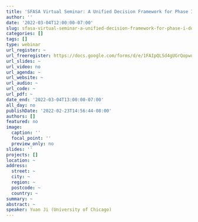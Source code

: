 ```yaml
---
title: 'SFASA Virtual Seminar: A Unified Decision Framework for Phase I Dose-Finding Designs '
author: ''
date: '2022-03-04T12:00:00-07:00'
slug: sfasa-virtual-seminar-a-unified-decision-framework-for-phase-i-dose-finding-designs
categories: []
tags: []
type: webinar
url_register: ~
url_freeregister: https://docs.google.com/forms/d/e/1FAIpQLSd4gUGrQopwucntTW7HKCHrgT0BPdHTsSLsUIMT3tz2plbobw/viewform?vc=0&c=0&w=1&flr=0
url_slides: ~
url_video: no
url_agenda: ~
url_website: ~
url_audio: ~
url_code: ~
url_pdf: ~
date_end: '2022-03-04T13:00:00-07:00'
all_day: no
publishDate: '2022-02-23T14:56:44-08:00'
authors: []
featured: no
image:
  caption: ''
  focal_point: ''
  preview_only: no
slides: ''
projects: []
location: ~
address:
  street: ~
  city: ~
  region: ~
  postcode: ~
  country: ~
summary: ~
abstract: ~
speaker: Yuan Ji (University of Chicago)
---
```

<!--more-->
